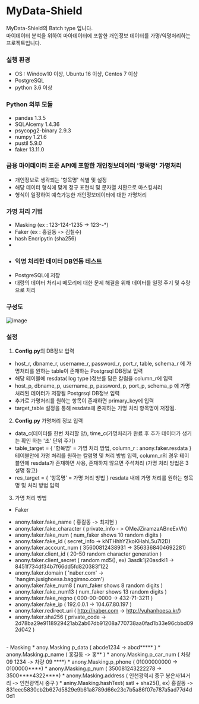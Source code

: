 # MyData-Shield
MyData-Shield의 Batch type 입니다. <br/>
마이데이터 분석을 위하여 마아데이터에 포함한 개인정보 데이터를 가명/익명처리하는 프로젝트입니다.

### 실행 환경
* OS : Window10 이상, Ubuntu 16 이상, Centos 7 이상
* PostgreSQL 
* python 3.6 이상

### Python 외부 모듈
* pandas 1.3.5
* SQLAlcemy 1.4.36
* psycopg2-binary 2.9.3
* numpy 1.21.6
* pustil 5.9.0
* faker 13.11.0

### 금용 마이데이터 표준 API에 포함한 개인정보데이터 '항목명' 가명처리
* 개인정보로 생각되는 '항목명' 식별 및 설정
* 해당 데이터 형식에 맞게 정규 표현식 및 문자열 치환으로 마스킹처리
* 형식이 일정하여 예측가능한 개인정보데이터에 대한 가명처리

### 가명 처리 기법
* Masking (ex : 123-124-1235 -> 123-***-****)
* Faker (ex : 홍길동 -> 김철수)
* hash Encripytin (sha256)
* 
* ### 익명 처리한 데이터 DB연동 테스트
* PostgreSQL에 저장
* 대량의 데이터 처리시 메모리에 대한 문제 해결을 위해 데이터를 일정 주기 및 수량으로 처리

### 구성도
![image](https://user-images.githubusercontent.com/61214962/161666884-7ef86f4a-00ad-4b89-9a69-fd1b81f4477d.png)

### 설정
1. **Config.py**의 DB정보 입력
  * host_r, dbname_r, username_r, password_r, port_r, table, schema_r 에 가명처리를 원하는 table이 존재하는 Postgrsql DB정보 입력
  * 해당 테이블에 resdata( log type )정보를 담은 칼럼을 column_r에 입력
  * host_p, dbname_p, username_p, password_p, port_p, schema_p 에 가명처리된 데이터가 저장될 Postgrsql DB정보 입력
  * 추가로 가명처리를 원하는 항목이 존재하면 primary_key에 입력
  * target_table 설정을 통해 resdata에 존재하는 가명 처리 항목명이 저장됨.

2. **Config.py** 가명처리 정보 입력
  * data_c(데이터를 한번 처리할 양), time_c(가명처리가 완료 후 추가 데이터가 생기는 확인 하는 '초' 단위 주기)
  * table_target = { '항목명' = 가명 처리 방법, column_r : anony.faker.resdata } 테이블안에 가명 처리를 원하는 칼럼명 및 처리 방법 입력, column_r의 경우 테이블안에 resdata가   존재하면 사용, 존재하지 않으면 주석처리 (가명 처리 방법은 3 설명 참고) 
  * res_target = { '힝목명' = 가명 처리 방법 } resdata 내에 가명 처리를 원하는 항목명 및 처리 방법 입력
3. 가명 처리 방법
  - Faker
  * anony.faker.fake_name ( 홍길동 -> 최지현 )
  * anony.faker.fake_character ( private_info - > OMeJZiramzaABneExVh)
  * anony.faker.fake_num ( num_faker shows 10 random digits )
  * anony.faker.fake_id ( secret_info -> kNTHhhYZkoKHahL5u7I2D)
  * anony.faker.account_num ( 35600812438931 -> 3563368404692281)
  * anony.faker.client_id ( 20-50 random character generation )
  * anony.faker.client_secret ( random md5(), ex) 3asdk1j20asdkl1 -> 8451f734df34b7f66dd5fd820383f122
  * anony.faker.domain ( 'naber.com' -> 'hangim.jusighoesa.baggimno.com')
  * anony.faker.fake_num8 ( num_faker shows 8 random digits )
  * anony.faker.fake_num13 ( num_faker shows 13 random digits )
  * anony.faker.fake_regno ( 000-00-0000 -> 432-71-3211 )
  * anony.faker.fake_ip ( 192.0.0.1 -> 104.67.80.197 )
  * anony.faker.redirect_uri ( http://naber.com -> http://yuhanhoesa.kr/)
  * anony.faker.sha256 ( private_code -> 2d78ba29e9118929421ab2ab67db91208a770738aa0fad1b33e96cbbd092d042 )
  <br/>
  - Masking
  * anoy.Masking.p_data ( abcde1234 -> abcd***** )
  * anony.Masking.p_name ( 홍길동 -> 홍** )
  * anony.Masking.p_car_num ( 차량 09 1234 -> 차량 09 ****)
  * anony.Masking.p_phone ( 01000000000 -> 0100000****)
  * anony.Masking.p_num ( 350081243222278 -> 3500****4322****)
  * anony.Masking.address ( 인천광역시 중구 봉은사14거리 -> 인천광역시 중구 )
  * aniny.Masking.hashText( satl + sha25(), ex) 홍길동 -> 831eec5830cb2b627d5829e9b61a8789d66e23c7b5a86f07e787a5ad77d4d0d1
  
   
